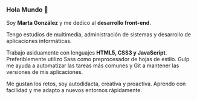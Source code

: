 ### Hola Mundo :wave:

Soy **Marta González** y me dedico al **desarrollo front-end**.

Tengo estudios de multimedia, administración de sistemas y desarrollo de aplicaciones informáticas.

Trabajo asiduamente con lenguajes **HTML5, CSS3 y JavaScript**. Preferiblemente utilizo Sass como preprocesador de hojas de estilo. Gulp me ayuda a automatizar las tareas más comunes y Git a mantener las versiones de mis aplicaciones.

Me gustan los retos, soy autodidacta, creativa y proactiva. Aprendo con facilidad y me adapto a nuevos entornos rápidamente.
